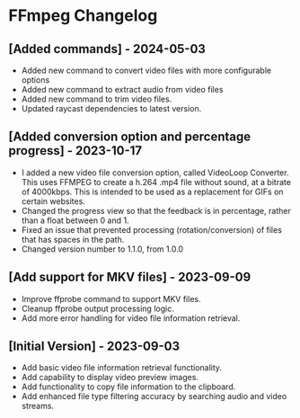 # FFmpeg Changelog

## [Added commands] - 2024-05-03
- Added new command to convert video files with more configurable options
- Added new command to extract audio from video files
- Added new command to trim video files.
- Updated raycast dependencies to latest version.

## [Added conversion option and percentage progress] - 2023-10-17

- I added a new video file conversion option, called VideoLoop Converter. This uses FFMPEG to create a h.264 .mp4 file without sound, at a bitrate of 4000kbps. This is intended to be used as a replacement for GIFs on certain websites.
- Changed the progress view so that the feedback is in percentage, rather than a float between 0 and 1.
- Fixed an issue that prevented processing (rotation/conversion) of files that has spaces in the path.
- Changed version number to 1.1.0, from 1.0.0

## [Add support for MKV files] - 2023-09-09

- Improve ffprobe command to support MKV files.
- Cleanup ffprobe output processing logic.
- Add more error handling for video file information retrieval.

## [Initial Version] - 2023-09-03

-  Add basic video file information retrieval functionality.
-  Add capability to display video preview images.
-  Add functionality to copy file information to the clipboard.
-  Add enhanced file type filtering accuracy by searching audio and video streams.
